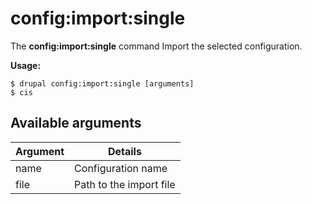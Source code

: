 # config:import:single
The **config:import:single** command Import the selected configuration.

**Usage:**
```
$ drupal config:import:single [arguments] 
$ cis  
```

## Available arguments
Argument | Details
---------|-------------
name | Configuration name
file | Path to the import file
